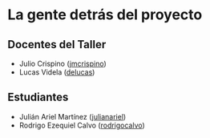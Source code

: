 # La gente detrás del proyecto

## Docentes del Taller

* Julio Crispino ([jmcrispino](https://github.com/jmcrispino))
* Lucas Videla ([delucas](https://github.com/delucas))

## Estudiantes

* Julián Ariel Martínez ([julianariel](https://github.com/julianariel))
* Rodrigo Ezequiel Calvo ([rodrigocalvo](https://github.com/rodrigocalvo))
